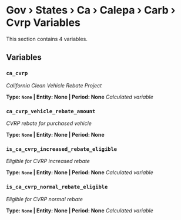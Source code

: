 # Gov › States › Ca › Calepa › Carb › Cvrp Variables

This section contains 4 variables.

## Variables

### `ca_cvrp`
*California Clean Vehicle Rebate Project*

**Type: `None` | Entity: None | Period: None**
*Calculated variable*

### `ca_cvrp_vehicle_rebate_amount`
*CVRP rebate for purchased vehicle*

**Type: `None` | Entity: None | Period: None**

### `is_ca_cvrp_increased_rebate_eligible`
*Eligible for CVRP increased rebate*

**Type: `None` | Entity: None | Period: None**
*Calculated variable*

### `is_ca_cvrp_normal_rebate_eligible`
*Eligible for CVRP normal rebate*

**Type: `None` | Entity: None | Period: None**
*Calculated variable*
